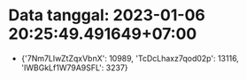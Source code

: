 # Data tanggal: 2023-01-06 20:25:49.491649+07:00

* {'7Nm7LIwZtZqxVbnX': 10989, 'TcDcLhaxz7qod02p': 13116, 'IWBGkLf1W79A9SFL': 3237}
